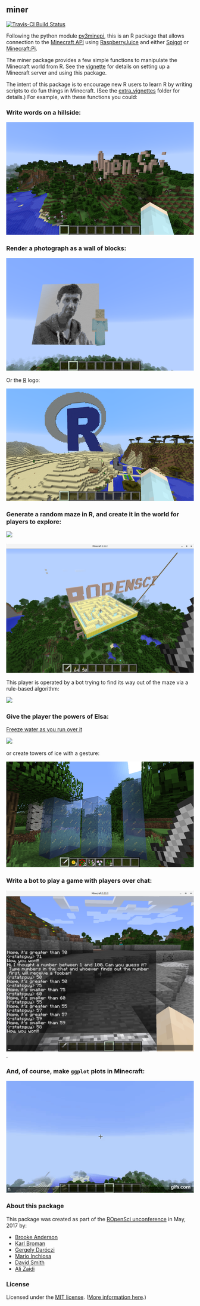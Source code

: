 ## miner

[![Travis-CI Build Status](https://travis-ci.org/kbroman/miner.svg?branch=master)](https://travis-ci.org/kbroman/miner>)

Following the python module
[py3minepi](https://github.com/py3minepi/py3minepi), this is an R package that allows
connection to the
[Minecraft API](http://www.stuffaboutcode.com/p/minecraft-api-reference.html)
using [RaspberryJuice](https://dev.bukkit.org/projects/raspberryjuice)
and either [Spigot](https://www.spigotmc.org/) or
[Minecraft:Pi](https://minecraft.net/en-us/edition/pi/).

The miner package provides a few simple functions to manipulate the Minecraft world from R. See
the [vignette](vignettes/miner.Rmd) for details on setting up a Minecraft server and using
this package.

The
intent of this package is to encourage new R users to learn R by writing scripts to do fun things
in Minecraft. (See the [extra_vignettes](extra_vignettes) folder for details.)
For example, with these functions you could:

### Write words on a hillside:

![](extra_vignettes/figure/rOpenSci_sign.png)

### Render a photograph as a wall of blocks:

![](extra_vignettes/figure/karthik_minecraft.png)

Or the [R](https://www.r-project.org) logo:

![](extra_vignettes/figure/Rlogo_minecraft.png)

### Generate a random maze in R, and create it in the world for players to explore:

![](extra_vignettes/figure/maze.gif)

![](extra_vignettes/figure/maze-minecraft.png)

This player is operated by a bot trying to find its way out of the maze via a rule-based algorithm:

![](extra_vignettes/figure/maze_bot.gif)

### Give the player the powers of Elsa:

[Freeze water as you run over it](https://youtu.be/6gcRyuj0smg)

[![](extra_vignettes/figure/elsa-animated.gif)](https://www.youtube.com/watch?v=6gcRyuj0smg)

or create towers of ice with a gesture:

![](extra_vignettes/figure/ice_towers.png)

### Write a bot to play a game with players over chat:

![](extra_vignettes/figure/guessnum.png).


### And, of course, make `ggplot` plots in Minecraft:

[![](extra_vignettes/figure/ggplot.gif)](https://www.youtube.com/watch?v=zggCAYAfjXE)

### About this package

This package was created as part of the [ROpenSci unconference](http://unconf17.ropensci.org/)
in May, 2017 by:

* [Brooke Anderson](https://github.com/geanders)
* [Karl Broman](https://github.com/kbroman)
* [Gergely Daróczi](https://github.com/daroczig)
* [Mario Inchiosa](https://github.com/inchiosa)
* [David Smith](https://github.com/revodavid)
* [Ali Zaidi](https://github.com/akzaidi)

### License

Licensed under the [MIT license](https://cran.r-project.org/web/licenses/MIT). ([More information here](https://en.wikipedia.org/wiki/MIT_License).)
